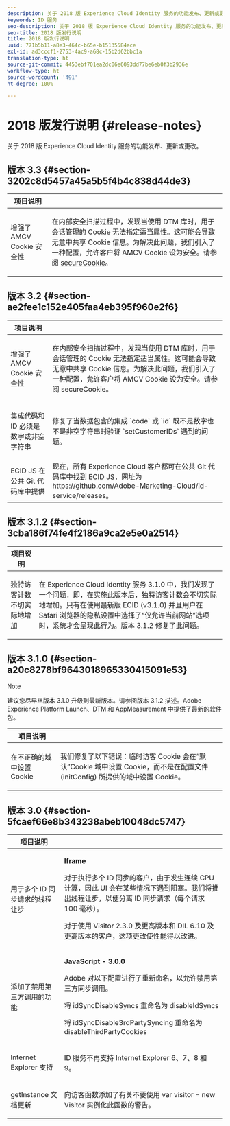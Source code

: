```yaml
---
description: 关于 2018 版 Experience Cloud Identity 服务的功能发布、更新或更改。
keywords: ID 服务
seo-description: 关于 2018 版 Experience Cloud Identity 服务的功能发布、更新或更改。
seo-title: 2018 版发行说明
title: 2018 版发行说明
uuid: 771b5b11-a8e3-464c-b65e-b15135584ace
exl-id: ad3cccf1-2753-4ac9-a68c-15b2d62bbc1a
translation-type: ht
source-git-commit: 4453ebf701ea2dc06e6093dd77be6eb0f3b2936e
workflow-type: ht
source-wordcount: '491'
ht-degree: 100%

---
```


# 2018 版发行说明 {#release-notes}

关于 2018 版 Experience Cloud Identity 服务的功能发布、更新或更改。

## 版本 3.3 {#section-3202c8d5457a45a5b5f4b4c838d44de3}

<table id="table_201417BD540E4EE69911AABE9BF77509"> 
 <thead> 
  <tr> 
   <th colname="col1" class="entry"> 项目说明 </th> 
   <th colname="col2" class="entry"> </th> 
  </tr>
 </thead>
 <tbody> 
  <tr> 
   <td colname="col1"> <p>增强了 AMCV Cookie 安全性 </p> </td> 
   <td colname="col2"> <p>在内部安全扫描过程中，发现当使用 DTM 库时，用于会话管理的 Cookie 无法指定适当属性。这可能会导致无意中共享 Cookie 信息。为解决此问题，我们引入了一种配置，允许客户将 AMCV Cookie 设为安全。请参阅 <a href="/help/library/function-vars/securecookie.md" format="https" scope="external">secureCookie</a>。 </p> </td> 
  </tr> 
 </tbody> 
</table>

## 版本 3.2 {#section-ae2fee1c152e405faa4eb395f960e2f6}

<table id="table_6546F5C74E4742E4B5E9793BCEAB66FA"> 
 <thead> 
  <tr> 
   <th colname="col1" class="entry"> 项目说明 </th> 
   <th colname="col2" class="entry"> </th> 
  </tr>
 </thead>
 <tbody> 
  <tr> 
   <td colname="col1"> <p>增强了 AMCV Cookie 安全性 </p> </td> 
   <td colname="col2"> <p>在内部安全扫描过程中，发现当使用 DTM 库时，用于会话管理的 Cookie 无法指定适当属性。这可能会导致无意中共享 Cookie 信息。为解决此问题，我们引入了一种配置，允许客户将 AMCV Cookie 设为安全。请参阅 secureCookie。 </p> </td> 
  </tr> 
  <tr> 
   <td colname="col1"> <p>集成代码和 ID 必须是数字或非空字符串 </p> </td> 
   <td colname="col2"> <p>修复了当数据包含的集成 `code` 或 `id` 既不是数字也不是非空字符串时验证 `setCustomerIDs` 遇到的问题。 </p> </td> 
  </tr> 
  <tr> 
   <td colname="col1"> ECID JS 在公共 Git 代码库中提供 </td> 
   <td colname="col2"> 现在，所有 Experience Cloud 客户都可在公共 Git 代码库中找到 ECID JS，网址为 https://github.com/Adobe-Marketing-Cloud/id-service/releases。 </td> 
  </tr> 
 </tbody> 
</table>

## 版本 3.1.2 {#section-3cba186f74fe4f2186a9ca2e5e0a2514}

<table id="table_9FA4E20C996746A2A4219C9A0F759AD1"> 
 <thead> 
  <tr> 
   <th colname="col1" class="entry"> 项目说明 </th> 
   <th colname="col2" class="entry"> </th> 
  </tr>
 </thead>
 <tbody> 
  <tr> 
   <td colname="col1"> <p>独特访客计数不切实际地增加 </p> </td> 
   <td colname="col2"> <p>在 Experience Cloud Identity 服务 3.1.0 中，我们发现了一个问题，即，在实施此版本后，独特访客计数会不切实际地增加。只有在使用最新版 ECID (v3.1.0) 并且用户在 Safari 浏览器的隐私设置中选择了“仅允许当前网站”选项时，系统才会呈现此行为。版本 3.1.2 修复了此问题。 </p> </td> 
  </tr> 
 </tbody> 
</table>

## 版本 3.1.0 {#section-a20c8278bf9643018965330415091e53}

>[!NOTE]
>
>建议您尽早从版本 3.1.0 升级到最新版本。请参阅版本 3.1.2 描述。Adobe Experience Platform Launch、DTM 和 AppMeasurement 中提供了最新的软件包。

<table id="table_512039AFC4D34038B8F116B71EEEE7F6"> 
 <thead> 
  <tr> 
   <th colname="col1" class="entry"> 项目说明 </th> 
   <th colname="col2" class="entry"> </th> 
  </tr>
 </thead>
 <tbody> 
  <tr> 
   <td colname="col1"> <p>在不正确的域中设置 Cookie </p> </td> 
   <td colname="col2"> <p>我们修复了以下错误：临时访客 Cookie 会在“默认”Cookie 域中设置 Cookie，而不是在配置文件 (initConfig) 所提供的域中设置 Cookie。 </p> </td> 
  </tr> 
 </tbody> 
</table>

## 版本 3.0 {#section-5fcaef66e8b343238abeb10048dc5747}

<table id="table_7E9224D6CC924A2DB5119171C9DC5443"> 
 <thead> 
  <tr> 
   <th colname="col1" class="entry"> 项目说明 </th> 
   <th colname="col2" class="entry"> </th> 
  </tr>
 </thead>
 <tbody> 
  <tr> 
   <td colname="col1"> <p>用于多个 ID 同步请求的线程让步 </p> </td> 
   <td colname="col2"> <p><b>Iframe</b> </p> <p>对于执行多个 ID 同步的客户，由于发生连续 CPU 计算，因此 UI 会在某些情况下遇到阻塞。我们将推出线程让步，以便分离 ID 同步请求（每个请求 100 毫秒）。 </p> <p>对于使用 Visitor 2.3.0 及更高版本和 DIL 6.10 及更高版本的客户，这项更改使性能得以改进。 </p> </td> 
  </tr> 
  <tr> 
   <td colname="col1"> 添加了禁用第三方调用的功能 </td> 
   <td colname="col2"> <p><b>JavaScript - 3.0.0</b> </p> <p>Adobe 对以下配置进行了重新命名，以允许禁用第三方同步调用。 </p> <p>将 idSyncDisableSyncs 重命名为 disableIdSyncs </p> <p>将 idSyncDisable3rdPartySyncing 重命名为 disableThirdPartyCookies </p> </td> 
  </tr> 
  <tr> 
   <td colname="col1"> <p>Internet Explorer 支持 </p> </td> 
   <td colname="col2"> <p>ID 服务不再支持 Internet Explorer 6、7、8 和 9。 </p> </td> 
  </tr> 
  <tr> 
   <td colname="col1"> <p>getInstance 文档更新 </p> </td> 
   <td colname="col2"> <p>向访客函数添加了有关不要使用 var visitor = new Visitor 实例化此函数的警告。 </p> </td> 
  </tr> 
 </tbody> 
</table>
